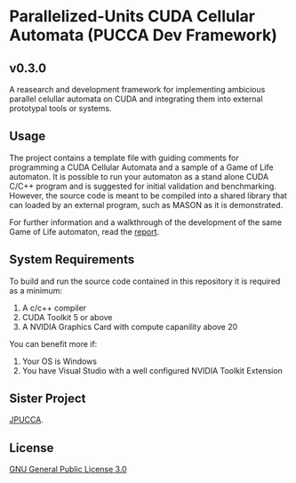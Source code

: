 #  Parallelized-Units CUDA Cellular Automata (PUCCA Dev Framework)
v0.3.0
---
A reasearch and development framework for implementing ambicious parallel celullar automata on CUDA and integrating them into external prototypal tools or systems.

## Usage
The project contains a template file with guiding comments for programming a CUDA Cellular Automata and a sample of a Game of Life automaton.
It is possible to run your automaton as a stand alone CUDA C/C++ program and is suggested for initial validation and benchmarking. However, the source code is meant to be compiled into a shared library that can loaded by an external program, such as MASON as it is demonstrated.

For further information and a walkthrough of the development of the same Game of Life automaton, read the [report](PUCCA_A_proposed_framework_for_the_development_of_parallelized_cellula_automata.pdf).

## System Requirements
To build and run the source code contained in this repository it is required as a minimum:
1. A c/c++ compiler
2. CUDA Toolkit 5 or above
3. A NVIDIA Graphics Card with compute capanility above 20

You can benefit more if:
1. Your OS is Windows
2. You have Visual Studio with a well configured NVIDIA Toolkit Extension

## Sister Project
[JPUCCA](https://github.com/JJOL/JPUCCA/).

## License
[GNU General Public License 3.0](LICENSE)